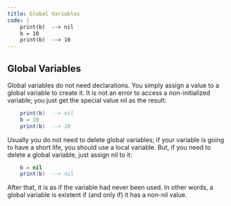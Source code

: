 ```yaml
---
title: Global Variables
code: |
    print(b)  --> nil
    b = 10
    print(b)  --> 10
---
```


## Global Variables

Global variables do not need declarations. You simply assign a value to a global variable to create it. It is not an error to access a non-initialized variable; you just get the special value nil as the result:

```lua
    print(b)  --> nil
    b = 10
    print(b)  --> 10
```

Usually you do not need to delete global variables; if your variable is going to have a short life, you should use a local variable. But, if you need to delete a global variable, just assign nil to it:

```lua
    b = nil
    print(b)  --> nil
```

After that, it is as if the variable had never been used. In other words, a global variable is existent if (and only if) it has a non-nil value.